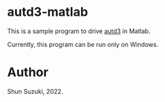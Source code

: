 # autd3-matlab

This is a sample program to drive [autd3](https://github.com/shinolab/autd3) in Matlab.

Currently, this program can be run only on Windows.

# Author

Shun Suzuki, 2022.
